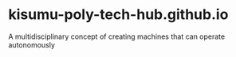 # kisumu-poly-tech-hub.github.io

A multidisciplinary concept of creating machines that can operate autonomously
